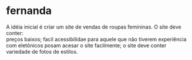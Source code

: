 # fernanda 
A idéia inicial é criar um site de vendas de roupas femininas. O site deve conter:  
preços baixos;
facil acessibilidae para aquele que não tiverem experiência com eletônicos posam acesar o site facilmente;
o site deve conter variedade de fotos de estilos.
